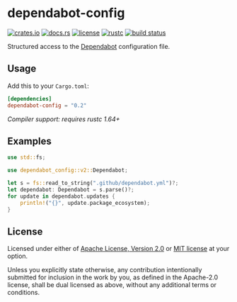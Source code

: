 # dependabot-config

[![crates.io](https://img.shields.io/crates/v/dependabot-config?style=flat-square&logo=rust)](https://crates.io/crates/dependabot-config)
[![docs.rs](https://img.shields.io/badge/docs.rs-dependabot--config-blue?style=flat-square&logo=docs.rs)](https://docs.rs/dependabot-config)
[![license](https://img.shields.io/badge/license-Apache--2.0_OR_MIT-blue?style=flat-square)](#license)
[![rustc](https://img.shields.io/badge/rustc-1.64+-blue?style=flat-square&logo=rust)](https://www.rust-lang.org)
[![build status](https://img.shields.io/github/actions/workflow/status/taiki-e/dependabot-config/ci.yml?branch=main&style=flat-square&logo=github)](https://github.com/taiki-e/dependabot-config/actions)

Structured access to the [Dependabot] configuration file.

## Usage

Add this to your `Cargo.toml`:

```toml
[dependencies]
dependabot-config = "0.2"
```

*Compiler support: requires rustc 1.64+*

## Examples

```rust
use std::fs;

use dependabot_config::v2::Dependabot;

let s = fs::read_to_string(".github/dependabot.yml")?;
let dependabot: Dependabot = s.parse()?;
for update in dependabot.updates {
    println!("{}", update.package_ecosystem);
}
```

[dependabot]: https://docs.github.com/en/code-security/supply-chain-security/about-dependabot-version-updates

## License

Licensed under either of [Apache License, Version 2.0](LICENSE-APACHE) or
[MIT license](LICENSE-MIT) at your option.

Unless you explicitly state otherwise, any contribution intentionally submitted
for inclusion in the work by you, as defined in the Apache-2.0 license, shall
be dual licensed as above, without any additional terms or conditions.
